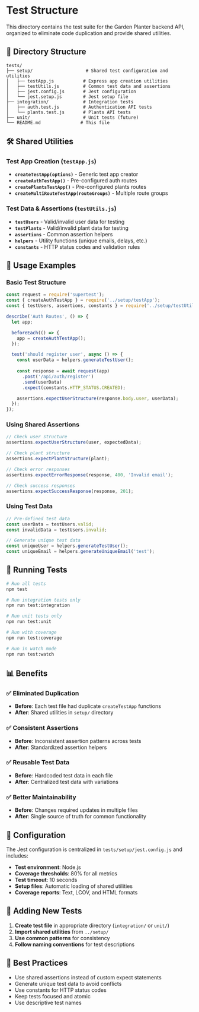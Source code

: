 # Test Structure

This directory contains the test suite for the Garden Planter backend API, organized to eliminate code duplication and provide shared utilities.

## 📁 Directory Structure

```
tests/
├── setup/                    # Shared test configuration and utilities
│   ├── testApp.js           # Express app creation utilities
│   ├── testUtils.js         # Common test data and assertions
│   ├── jest.config.js       # Jest configuration
│   └── jest.setup.js        # Jest setup file
├── integration/             # Integration tests
│   ├── auth.test.js         # Authentication API tests
│   └── plants.test.js       # Plants API tests
├── unit/                    # Unit tests (future)
└── README.md               # This file
```

## 🛠️ Shared Utilities

### Test App Creation (`testApp.js`)

- **`createTestApp(options)`** - Generic test app creator
- **`createAuthTestApp()`** - Pre-configured auth routes
- **`createPlantsTestApp()`** - Pre-configured plants routes
- **`createMultiRouteTestApp(routeGroups)`** - Multiple route groups

### Test Data & Assertions (`testUtils.js`)

- **`testUsers`** - Valid/invalid user data for testing
- **`testPlants`** - Valid/invalid plant data for testing
- **`assertions`** - Common assertion helpers
- **`helpers`** - Utility functions (unique emails, delays, etc.)
- **`constants`** - HTTP status codes and validation rules

## 🚀 Usage Examples

### Basic Test Structure

```javascript
const request = require('supertest');
const { createAuthTestApp } = require('../setup/testApp');
const { testUsers, assertions, constants } = require('../setup/testUtils');

describe('Auth Routes', () => {
  let app;

  beforeEach(() => {
    app = createAuthTestApp();
  });

  test('should register user', async () => {
    const userData = helpers.generateTestUser();
    
    const response = await request(app)
      .post('/api/auth/register')
      .send(userData)
      .expect(constants.HTTP_STATUS.CREATED);

    assertions.expectUserStructure(response.body.user, userData);
  });
});
```

### Using Shared Assertions

```javascript
// Check user structure
assertions.expectUserStructure(user, expectedData);

// Check plant structure  
assertions.expectPlantStructure(plant);

// Check error responses
assertions.expectErrorResponse(response, 400, 'Invalid email');

// Check success responses
assertions.expectSuccessResponse(response, 201);
```

### Using Test Data

```javascript
// Pre-defined test data
const userData = testUsers.valid;
const invalidData = testUsers.invalid;

// Generate unique test data
const uniqueUser = helpers.generateTestUser();
const uniqueEmail = helpers.generateUniqueEmail('test');
```

## 🧪 Running Tests

```bash
# Run all tests
npm test

# Run integration tests only
npm run test:integration

# Run unit tests only
npm run test:unit

# Run with coverage
npm run test:coverage

# Run in watch mode
npm run test:watch
```

## 📊 Benefits

### ✅ Eliminated Duplication
- **Before**: Each test file had duplicate `createTestApp` functions
- **After**: Shared utilities in `setup/` directory

### ✅ Consistent Assertions
- **Before**: Inconsistent assertion patterns across tests
- **After**: Standardized assertion helpers

### ✅ Reusable Test Data
- **Before**: Hardcoded test data in each file
- **After**: Centralized test data with variations

### ✅ Better Maintainability
- **Before**: Changes required updates in multiple files
- **After**: Single source of truth for common functionality

## 🔧 Configuration

The Jest configuration is centralized in `tests/setup/jest.config.js` and includes:

- **Test environment**: Node.js
- **Coverage thresholds**: 80% for all metrics
- **Test timeout**: 10 seconds
- **Setup files**: Automatic loading of shared utilities
- **Coverage reports**: Text, LCOV, and HTML formats

## 📝 Adding New Tests

1. **Create test file** in appropriate directory (`integration/` or `unit/`)
2. **Import shared utilities** from `../setup/`
3. **Use common patterns** for consistency
4. **Follow naming conventions** for test descriptions

## 🎯 Best Practices

- Use shared assertions instead of custom expect statements
- Generate unique test data to avoid conflicts
- Use constants for HTTP status codes
- Keep tests focused and atomic
- Use descriptive test names
